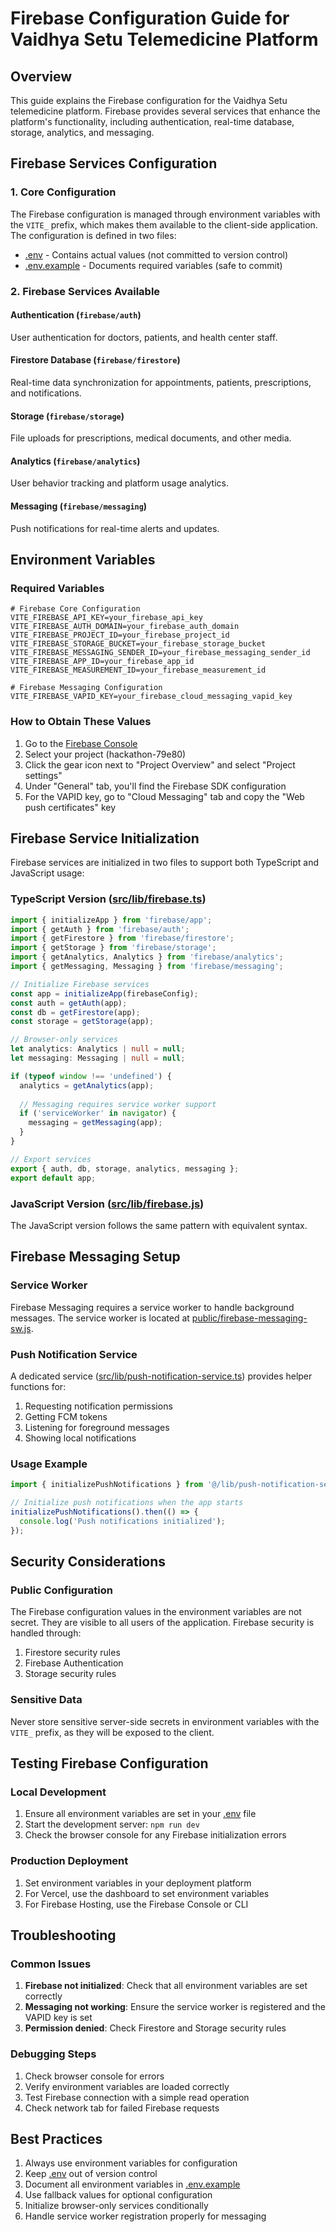 # Firebase Configuration Guide for Vaidhya Setu Telemedicine Platform

## Overview

This guide explains the Firebase configuration for the Vaidhya Setu telemedicine platform. Firebase provides several services that enhance the platform's functionality, including authentication, real-time database, storage, analytics, and messaging.

## Firebase Services Configuration

### 1. Core Configuration

The Firebase configuration is managed through environment variables with the `VITE_` prefix, which makes them available to the client-side application. The configuration is defined in two files:

- [.env](file:///Users/thaladasrinivas/Downloads/telemed-bridge-main/.env) - Contains actual values (not committed to version control)
- [.env.example](file:///Users/thaladasrinivas/Downloads/telemed-bridge-main/.env.example) - Documents required variables (safe to commit)

### 2. Firebase Services Available

#### Authentication (`firebase/auth`)
User authentication for doctors, patients, and health center staff.

#### Firestore Database (`firebase/firestore`)
Real-time data synchronization for appointments, patients, prescriptions, and notifications.

#### Storage (`firebase/storage`)
File uploads for prescriptions, medical documents, and other media.

#### Analytics (`firebase/analytics`)
User behavior tracking and platform usage analytics.

#### Messaging (`firebase/messaging`)
Push notifications for real-time alerts and updates.

## Environment Variables

### Required Variables

```env
# Firebase Core Configuration
VITE_FIREBASE_API_KEY=your_firebase_api_key
VITE_FIREBASE_AUTH_DOMAIN=your_firebase_auth_domain
VITE_FIREBASE_PROJECT_ID=your_firebase_project_id
VITE_FIREBASE_STORAGE_BUCKET=your_firebase_storage_bucket
VITE_FIREBASE_MESSAGING_SENDER_ID=your_firebase_messaging_sender_id
VITE_FIREBASE_APP_ID=your_firebase_app_id
VITE_FIREBASE_MEASUREMENT_ID=your_firebase_measurement_id

# Firebase Messaging Configuration
VITE_FIREBASE_VAPID_KEY=your_firebase_cloud_messaging_vapid_key
```

### How to Obtain These Values

1. Go to the [Firebase Console](https://console.firebase.google.com/)
2. Select your project (hackathon-79e80)
3. Click the gear icon next to "Project Overview" and select "Project settings"
4. Under "General" tab, you'll find the Firebase SDK configuration
5. For the VAPID key, go to "Cloud Messaging" tab and copy the "Web push certificates" key

## Firebase Service Initialization

Firebase services are initialized in two files to support both TypeScript and JavaScript usage:

### TypeScript Version ([src/lib/firebase.ts](file:///Users/thaladasrinivas/Downloads/telemed-bridge-main/src/lib/firebase.ts))

```typescript
import { initializeApp } from 'firebase/app';
import { getAuth } from 'firebase/auth';
import { getFirestore } from 'firebase/firestore';
import { getStorage } from 'firebase/storage';
import { getAnalytics, Analytics } from 'firebase/analytics';
import { getMessaging, Messaging } from 'firebase/messaging';

// Initialize Firebase services
const app = initializeApp(firebaseConfig);
const auth = getAuth(app);
const db = getFirestore(app);
const storage = getStorage(app);

// Browser-only services
let analytics: Analytics | null = null;
let messaging: Messaging | null = null;

if (typeof window !== 'undefined') {
  analytics = getAnalytics(app);
  
  // Messaging requires service worker support
  if ('serviceWorker' in navigator) {
    messaging = getMessaging(app);
  }
}

// Export services
export { auth, db, storage, analytics, messaging };
export default app;
```

### JavaScript Version ([src/lib/firebase.js](file:///Users/thaladasrinivas/Downloads/telemed-bridge-main/src/lib/firebase.js))

The JavaScript version follows the same pattern with equivalent syntax.

## Firebase Messaging Setup

### Service Worker

Firebase Messaging requires a service worker to handle background messages. The service worker is located at [public/firebase-messaging-sw.js](file:///Users/thaladasrinivas/Downloads/telemed-bridge-main/public/firebase-messaging-sw.js).

### Push Notification Service

A dedicated service ([src/lib/push-notification-service.ts](file:///Users/thaladasrinivas/Downloads/telemed-bridge-main/src/lib/push-notification-service.ts)) provides helper functions for:

1. Requesting notification permissions
2. Getting FCM tokens
3. Listening for foreground messages
4. Showing local notifications

### Usage Example

```typescript
import { initializePushNotifications } from '@/lib/push-notification-service';

// Initialize push notifications when the app starts
initializePushNotifications().then(() => {
  console.log('Push notifications initialized');
});
```

## Security Considerations

### Public Configuration

The Firebase configuration values in the environment variables are not secret. They are visible to all users of the application. Firebase security is handled through:

1. Firestore security rules
2. Firebase Authentication
3. Storage security rules

### Sensitive Data

Never store sensitive server-side secrets in environment variables with the `VITE_` prefix, as they will be exposed to the client.

## Testing Firebase Configuration

### Local Development

1. Ensure all environment variables are set in your [.env](file:///Users/thaladasrinivas/Downloads/telemed-bridge-main/.env) file
2. Start the development server: `npm run dev`
3. Check the browser console for any Firebase initialization errors

### Production Deployment

1. Set environment variables in your deployment platform
2. For Vercel, use the dashboard to set environment variables
3. For Firebase Hosting, use the Firebase Console or CLI

## Troubleshooting

### Common Issues

1. **Firebase not initialized**: Check that all environment variables are set correctly
2. **Messaging not working**: Ensure the service worker is registered and the VAPID key is set
3. **Permission denied**: Check Firestore and Storage security rules

### Debugging Steps

1. Check browser console for errors
2. Verify environment variables are loaded correctly
3. Test Firebase connection with a simple read operation
4. Check network tab for failed Firebase requests

## Best Practices

1. Always use environment variables for configuration
2. Keep [.env](file:///Users/thaladasrinivas/Downloads/telemed-bridge-main/.env) out of version control
3. Document all environment variables in [.env.example](file:///Users/thaladasrinivas/Downloads/telemed-bridge-main/.env.example)
4. Use fallback values for optional configuration
5. Initialize browser-only services conditionally
6. Handle service worker registration properly for messaging